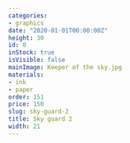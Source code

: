 ```yaml
---
categories:
- graphics
date: "2020-01-01T00:00:00Z"
height: 30
id: 0
inStock: true
isVisible: false
mainImage: Keeper of the sky.jpg
materials:
- ink
- paper
order: 151
price: 150
slug: sky-guard-2
title: Sky guard 2
width: 21
---
```


